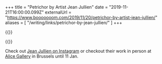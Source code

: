 +++
title = "Petrichor by Artist Jean Jullien"
date = "2019-11-21T16:00:00.099Z"
externalUrl = "https://www.booooooom.com/2019/11/20/petrichor-by-artist-jean-jullien/"
aliases = [
  "/writing/links/petrichor-by-jean-jullien/"
]
+++

{{<fig
  src="water.jpg"
  alt="Painting of water" />}}

{{<fig
  src="gallery.jpg"
  alt="Paintings on display in a gallery" />}}

Check out [Jean Jullien on Instagram](https://www.instagram.com/jean_jullien/) or checkout their work in person at [Alice Gallery](https://www.instagram.com/alice_bxl/) in Brussels until 11 Jan. 